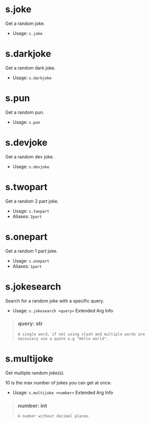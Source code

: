 # s.joke
Get a random joke.<br/>
 - Usage: `s.joke`
# s.darkjoke
Get a random dark joke.<br/>
 - Usage: `s.darkjoke`
# s.pun
Get a random pun.<br/>
 - Usage: `s.pun`
# s.devjoke
Get a random dev joke.<br/>
 - Usage: `s.devjoke`
# s.twopart
Get a random 2 part joke.<br/>
 - Usage: `s.twopart`
 - Aliases: `2part`
# s.onepart
Get a random 1 part joke.<br/>
 - Usage: `s.onepart`
 - Aliases: `1part`
# s.jokesearch
Search for a random joke with a specific query.<br/>
 - Usage: `s.jokesearch <query>`
Extended Arg Info
> ### query: str
> ```
> A single word, if not using slash and multiple words are necessary use a quote e.g "Hello world".
> ```
# s.multijoke
Get multiple random joke(s).<br/>

10 is the max number of jokes you can get at once.<br/>
 - Usage: `s.multijoke <number>`
Extended Arg Info
> ### number: int
> ```
> A number without decimal places.
> ```
